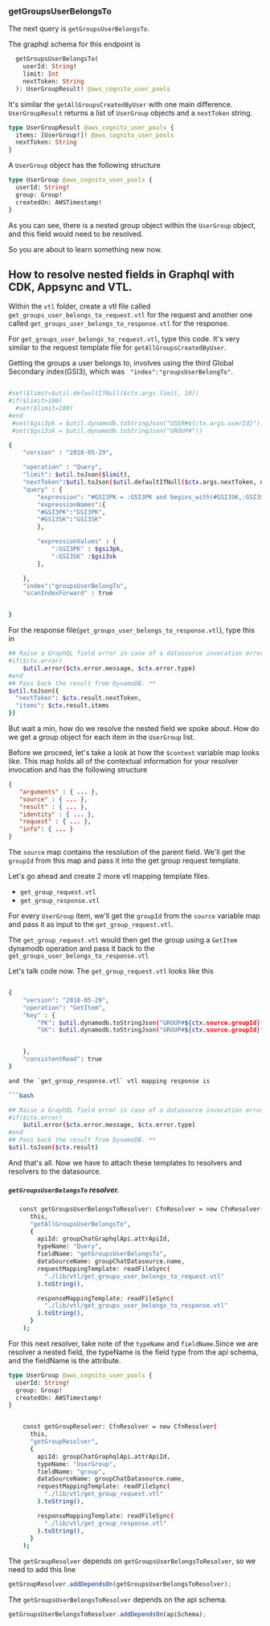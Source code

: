 ### getGroupsUserBelongsTo

The next query is `getGroupsUserBelongsTo`.

The graphql schema for this endpoint is

```graphql
  getGroupsUserBelongsTo(
    userId: String!
    limit: Int
    nextToken: String
  ): UserGroupResult! @aws_cognito_user_pools

```

It's similar the `getAllGroupsCreatedByUser` with one main difference. `UserGroupResult` returns a list of `UserGroup` objects and a `nextToken` string.

```graphql
type UserGroupResult @aws_cognito_user_pools {
  items: [UserGroup!]! @aws_cognito_user_pools
  nextToken: String
}
```

A `UserGroup` object has the following structure

```graphql
type UserGroup @aws_cognito_user_pools {
  userId: String!
  group: Group!
  createdOn: AWSTimestamp!
}
```

As you can see, there is a nested group object within the `UserGroup` object, and this field would need to be resolved.

So you are about to learn something new now.

## How to resolve nested fields in Graphql with CDK, Appsync and VTL.

Within the `vtl` folder, create a vtl file called `get_groups_user_belongs_to_request.vtl` for the request and another one called `get_groups_user_belongs_to_response.vtl` for the response.

For `get_groups_user_belongs_to_request.vtl`, type this code. It's very similar to the request template file for `getAllGroupsCreatedByUser`.

Getting the groups a user belongs to, involves using the third Global Secondary index(GSI3), which was
` "index":"groupsUserBelongTo"`.

```bash

#set($limit=$util.defaultIfNull($ctx.args.limit, 10))
#if($limit>100)
  #set($limit=100)
#end
 #set($gsi3pk = $util.dynamodb.toStringJson("USER#${ctx.args.userId}"))
 #set($gsi3sk = $util.dynamodb.toStringJson("GROUP#"))

{
    "version" : "2018-05-29",

    "operation" : "Query",
    "limit": $util.toJson($limit),
    "nextToken":$util.toJson($util.defaultIfNull($ctx.args.nextToken, null)),
    "query" : {
        "expression": "#GSI3PK = :GSI3PK and begins_with(#GSI3SK,:GSI3SK)",
        "expressionNames":{
        "#GSI3PK":"GSI3PK",
        "#GSI3SK":"GSI3SK"
        },

        "expressionValues" : {
            ":GSI3PK" : $gsi3pk,
            ":GSI3SK" :$gsi3sk
        },

    },
    "index":"groupsUserBelongTo",
    "scanIndexForward" : true


}
```

For the response file(`get_groups_user_belongs_to_response.vtl`), type this in

```bash
## Raise a GraphQL field error in case of a datasource invocation error
#if($ctx.error)
    $util.error($ctx.error.message, $ctx.error.type)
#end
## Pass back the result from DynamoDB. **
$util.toJson({
  "nextToken": $ctx.result.nextToken,
  "items": $ctx.result.items
})

```

But wait a min, how do we resolve the nested field we spoke about. How do we get a group object for each item in the `UserGroup` list.

Before we proceed, let's take a look at how the `$context` variable map looks like. This map holds all of the contextual information for your resolver invocation and has the following structure

```json
{
   "arguments" : { ... },
   "source" : { ... },
   "result" : { ... },
   "identity" : { ... },
   "request" : { ... },
   "info": { ... }
}

```

The `source` map contains the resolution of the parent field. We'll get the `groupId` from this map and pass it into the get group request template.

Let's go ahead and create 2 more vtl mapping template files.

- `get_group_request.vtl`
- `get_group_response.vtl`

For every `UserGroup` item, we'll get the `groupId` from the `source` variable map and pass it as input to the `get_group_request.vtl`.

The `get_group_request.vtl` would then get the group using a `GetItem` dynamodb operation and pass it back to the `get_groups_user_belongs_to_response.vtl`

Let's talk code now. The `get_group_request.vtl` looks like this

````bash

{
    "version": "2018-05-29",
    "operation": "GetItem",
    "key" : {
        "PK": $util.dynamodb.toStringJson("GROUP#${ctx.source.groupId}"),
        "SK": $util.dynamodb.toStringJson("GROUP#${ctx.source.groupId}")


    },
    "consistentRead": true
}

and the `get_group_response.vtl` vtl mapping response is

```bash

## Raise a GraphQL field error in case of a datasource invocation error
#if($ctx.error)
    $util.error($ctx.error.message, $ctx.error.type)
#end
## Pass back the result from DynamoDB. **
$util.toJson($ctx.result)
````

And that's all. Now we have to attach these templates to resolvers and resolvers to the datasource.

##### `getGroupsUserBelongsTo` resolver.

```bash
   const getGroupsUserBelongsToResolver: CfnResolver = new CfnResolver(
      this,
      "getAllGroupsUserBelongsTo",
      {
        apiId: groupChatGraphqlApi.attrApiId,
        typeName: "Query",
        fieldName: "getGroupsUserBelongsTo",
        dataSourceName: groupChatDatasource.name,
        requestMappingTemplate: readFileSync(
          "./lib/vtl/get_groups_user_belongs_to_request.vtl"
        ).toString(),

        responseMappingTemplate: readFileSync(
          "./lib/vtl/get_groups_user_belongs_to_response.vtl"
        ).toString(),
      }
    );

```

For this next resolver, take note of the `typeName` and `fieldName`.Since we are resolver a nested field, the typeName is the field type from the api schema, and the fieldName is the attribute.

```graphql
type UserGroup @aws_cognito_user_pools {
  userId: String!
  group: Group!
  createdOn: AWSTimestamp!
}
```

```bash

    const getGroupResolver: CfnResolver = new CfnResolver(
      this,
      "getGroupResolver",
      {
        apiId: groupChatGraphqlApi.attrApiId,
        typeName: "UserGroup",
        fieldName: "group",
        dataSourceName: groupChatDatasource.name,
        requestMappingTemplate: readFileSync(
          "./lib/vtl/get_group_request.vtl"
        ).toString(),

        responseMappingTemplate: readFileSync(
          "./lib/vtl/get_group_response.vtl"
        ).toString(),
      }
    );

```

The `getGroupResolver` depends on `getGroupsUserBelongsToResolver`, so we need to add this line

```typescript
getGroupResolver.addDependsOn(getGroupsUserBelongsToResolver);
```

The `getGroupsUserBelongsToResolver` depends on the api schema.

```typescript
getGroupsUserBelongsToResolver.addDependsOn(apiSchema);
```

